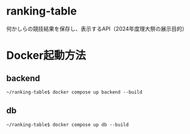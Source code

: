 # ranking-table
何かしらの競技結果を保存し、表示するAPI（2024年度理大祭の展示目的）


# Docker起動方法

## backend

`~/ranking-table$ docker compose up backend --build`

## db

`~/ranking-table$ docker compose up db --build`